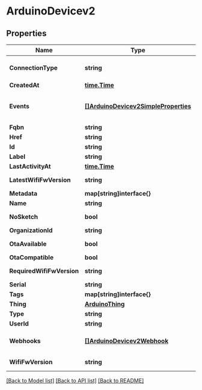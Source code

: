 # ArduinoDevicev2

## Properties

Name | Type | Description | Notes
------------ | ------------- | ------------- | -------------
**ConnectionType** | **string** | The type of the connections selected by the user when multiple connections are available | [optional] 
**CreatedAt** | [**time.Time**](time.Time.md) | Creation date of the device | [optional] 
**Events** | [**[]ArduinoDevicev2SimpleProperties**](ArduinoDevicev2SimpleProperties.md) | ArduinoDevicev2SimplePropertiesCollection is the media type for an array of ArduinoDevicev2SimpleProperties (default view) | [optional] 
**Fqbn** | **string** | The fully qualified board name | [optional] 
**Href** | **string** | The api reference of this device | 
**Id** | **string** | The arn of the device | 
**Label** | **string** | The label of the device | 
**LastActivityAt** | [**time.Time**](time.Time.md) | Last activity date | [optional] 
**LatestWifiFwVersion** | **string** | The latest version of the NINA/WIFI101 firmware available for this device | [optional] 
**Metadata** | **map[string]interface{}** | The metadata of the device | [optional] 
**Name** | **string** | The friendly name of the device | 
**NoSketch** | **bool** | True if the device type can not have an associated sketch | [optional] 
**OrganizationId** | **string** | Id of the organization the device belongs to | [optional] 
**OtaAvailable** | **bool** | True if the device type is ready to receive OTA updated | [optional] 
**OtaCompatible** | **bool** | True if the device type is OTA compatible | [optional] 
**RequiredWifiFwVersion** | **string** | The required version of the NINA/WIFI101 firmware needed by IoT Cloud | [optional] 
**Serial** | **string** | The serial uuid of the device | 
**Tags** | **map[string]interface{}** | Tags belonging to the device | [optional] 
**Thing** | [**ArduinoThing**](ArduinoThing.md) |  | [optional] 
**Type** | **string** | The type of the device | 
**UserId** | **string** | The id of the user | 
**Webhooks** | [**[]ArduinoDevicev2Webhook**](ArduinoDevicev2Webhook.md) | ArduinoDevicev2WebhookCollection is the media type for an array of ArduinoDevicev2Webhook (default view) | [optional] 
**WifiFwVersion** | **string** | The version of the NINA/WIFI101 firmware running on the device | [optional] 

[[Back to Model list]](../README.md#documentation-for-models) [[Back to API list]](../README.md#documentation-for-api-endpoints) [[Back to README]](../README.md)


